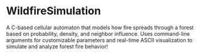 # WildfireSimulation
A C-based cellular automaton that models how fire spreads through a forest based on probability, density, and neighbor influence. Uses command-line arguments for customizable parameters and real-time ASCII visualization to simulate and analyze forest fire behavior!
